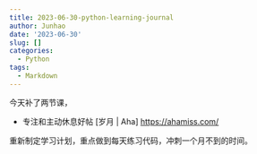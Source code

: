 ```yaml
---
title: 2023-06-30-python-learning-journal
author: Junhao
date: '2023-06-30'
slug: []
categories:
  - Python
tags:
  - Markdown
---
```

  今天补了两节课，
  
* 专注和主动休息好帖 [岁月 | Aha] https://ahamiss.com/
  
重新制定学习计划，重点做到每天练习代码，冲刺一个月不到的时间。